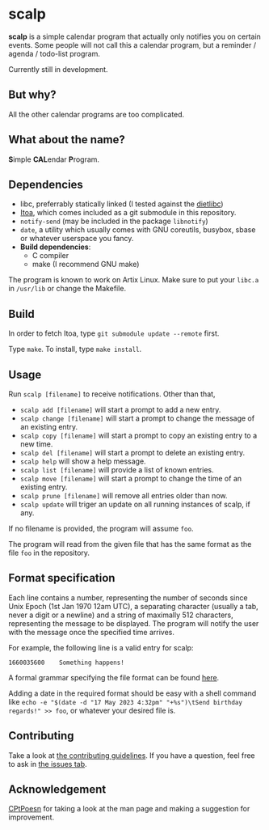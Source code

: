 # scalp

**scalp** is a simple calendar program that actually only notifies you on certain events. Some people will not call this a calendar program, but a reminder / agenda / todo-list program.

Currently still in development.

## But why?

All the other calendar programs are too complicated.

## What about the name?

**S**imple **CAL**endar **P**rogram.

## Dependencies

- libc, preferrably statically linked (I tested against the [dietlibc](https://www.fefe.de/dietlibc))
- [Itoa](https://github.com/nmke-de/Itoa), which comes included as a git submodule in this repository.
- `notify-send` (may be included in the package `libnotify`)
- `date`, a utility which usually comes with GNU coreutils, busybox, sbase or whatever userspace you fancy.
- **Build dependencies**:
  - C compiler
  - make (I recommend GNU make)

The program is known to work on Artix Linux. Make sure to put your `libc.a` in `/usr/lib` or change the Makefile.

## Build

In order to fetch Itoa, type `git submodule update --remote` first.

Type `make`. To install, type `make install`.

## Usage

Run `scalp [filename]` to receive notifications. Other than that,

- `scalp add [filename]` will start a prompt to add a new entry.
- `scalp change [filename]` will start a prompt to change the message of an existing entry.
- `scalp copy [filename]` will start a prompt to copy an existing entry to a new time.
- `scalp del [filename]` will start a prompt to delete an existing entry.
- `scalp help` will show a help message.
- `scalp list [filename]` will provide a list of known entries.
- `scalp move [filename]` will start a prompt to change the time of an existing entry.
- `scalp prune [filename]` will remove all entries older than now.
- `scalp update` will triger an update on all running instances of scalp, if any.

If no filename is provided, the program will assume `foo`.

The program will read from the given file that has the same format as the file `foo` in the repository.

## Format specification

Each line contains a number, representing the number of seconds since Unix Epoch (1st Jan 1970 12am UTC), a separating character (usually a tab, never a digit or a newline) and a string of maximally 512 characters, representing the message to be displayed.
The program will notify the user with the message once the specified time arrives.

For example, the following line is a valid entry for scalp:

``1660035600	Something happens!``

A formal grammar specifying the file format can be found [here](GRAMMAR).

Adding a date in the required format should be easy with a shell command like `echo -e "$(date -d "17 May 2023 4:32pm" "+%s")\tSend birthday regards!" >> foo`, or whatever your desired file is.

## Contributing

Take a look at [the contributing guidelines](CONTRIBUTING.md). If you have a question, feel free to ask in [the issues tab](https://github.com/nmke-de/scalp/issues).

## Acknowledgement

[CPtPoesn](https://github.com/CPtPoesn) for taking a look at the man page and making a suggestion for improvement.
